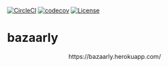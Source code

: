 [![CircleCI](https://circleci.com/gh/IanGlass/bazaarly/tree/master.svg?style=svg)](https://circleci.com/gh/IanGlass/bazaarly/tree/master) [![codecov](https://codecov.io/gh/IanGlass/bazaarly/branch/master/graph/badge.svg)](https://codecov.io/gh/IanGlass/bazaarly) [![License](https://img.shields.io/badge/License-Apache%202.0-blue.svg)](https://opensource.org/licenses/Apache-2.0)

# bazaarly

<p align="center">
https://bazaarly.herokuapp.com/
</p>

